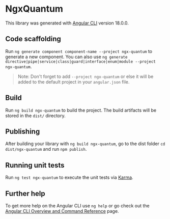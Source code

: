 # NgxQuantum

This library was generated with [Angular CLI](https://github.com/angular/angular-cli) version 18.0.0.

## Code scaffolding

Run `ng generate component component-name --project ngx-quantum` to generate a new component. You can also use `ng generate directive|pipe|service|class|guard|interface|enum|module --project ngx-quantum`.
> Note: Don't forget to add `--project ngx-quantum` or else it will be added to the default project in your `angular.json` file. 

## Build

Run `ng build ngx-quantum` to build the project. The build artifacts will be stored in the `dist/` directory.

## Publishing

After building your library with `ng build ngx-quantum`, go to the dist folder `cd dist/ngx-quantum` and run `npm publish`.

## Running unit tests

Run `ng test ngx-quantum` to execute the unit tests via [Karma](https://karma-runner.github.io).

## Further help

To get more help on the Angular CLI use `ng help` or go check out the [Angular CLI Overview and Command Reference](https://angular.dev/tools/cli) page.
